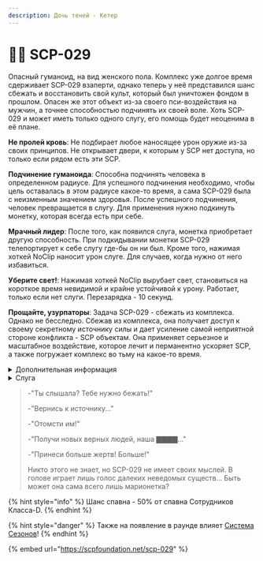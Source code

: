 ```yaml
---
description: Дочь теней - Кетер
---
```


# 👩🦳 SCP-029

Опасный гуманоид, на вид женского пола. Комплекс уже долгое время сдерживает SCP-029 взаперти, однако теперь у неё представился шанс сбежать и восстановить свой культ, который был уничтожен фондом в прошлом. Опасен же этот объект из-за своего пси-воздействия на мужчин, а точнее способностью подчинять их своей воле. Хоть SCP-029 и может иметь только одного слугу, его помощь будет неоценима в её плане.

**Не пролей кровь**: Не подбирает любое наносящее урон оружие из-за своих принципов. Не открывает двери, к которым у SCP нет доступа, но только если рядом есть эти SCP.

**Подчинение гуманоида**: Способна подчинять человека в определенном радиусе. Для успешного подчинения необходимо, чтобы цель оставалась в этом радиусе какое-то время, а сама SCP-029 была с неизменным значением здоровья. После успешного подчинения, человек превращается в слугу. Для применения нужно подкинуть монетку, которая всегда есть при себе.

**Мрачный лидер**: После того, как появился слуга, монетка приобретает другую способность. При подкидывании монетки SCP-029 телепортирует к себе слугу где-бы он ни был. Кроме того, нажимая хоткей NoClip наносит урон слуге. Для случаев, когда нужно от него избавиться.

**Уберите свет!**: Нажимая хоткей NoClip вырубает свет, становиться на короткое время невидимой и крайне устойчивой к урону. Работает, только если нет слуги. Перезарядка - 10 секунд.

**Прощайте, узурпаторы**: Задача SCP-029 - сбежать из комплекса. Однако не бесследно. Сбежав из комплекса, она получает доступ к своему секретному источнику силы и дает усиление самой неприятной стороне конфликта - SCP объектам. Она применяет серьезное и масштабное воздействие, которое лечит и перманентно ускоряет SCP, а также погружает комплекс во тьму на какое-то время.

<details>

<summary>Дополнительная информация</summary>

* **Класс**: Обучение
* **Уровень доступа**: Отсутствует
* **Особое снаряжение**: Монетка

</details>

<details>

<summary>Слуга</summary>

* **Класс**: Обучение
* Снаряжение сохраняется с порабощением
* Получает опыт за убийства людей

**Продвижение по службе**: Убивая людей, повышает свое максимальное здоровье. Однако это требует исцеления. Вместе с тем дает сопротивление к урону и ускорение для SCP-029.

**Заблудшие овцы**: Получает сильную деморализацию за попытки убить безоружных, замедляясь и специально стреляя так, чтобы уменьшить урон вдвое. И хоть это и возможно, но намного сложнее, а также уходит вдвое больше боеприпасов.

</details>

> \-"Ты слышала? Тебе нужно бежать!"
>
> \-"Вернись к источнику..."
>
> \-"Отомсти им!"
>
> \-"Получи новых верных людей, наша ▇▇▇▇..."
>
> \-"Принеси больше жертв! Больше!"
>
> Никто этого не знает, но SCP-029 не имеет своих мыслей. В голове играет лишь голос далеких неведомых существ... Быть может она сама всего лишь марионетка?

{% hint style="info" %}
Шанс спавна - 50% от спавна Сотрудников Класса-D.
{% endhint %}

{% hint style="danger" %}
Также на появление в раунде влияет [Система Сезонов](../../server-systems/seasons-system/)!
{% endhint %}

{% embed url="https://scpfoundation.net/scp-029" %}
